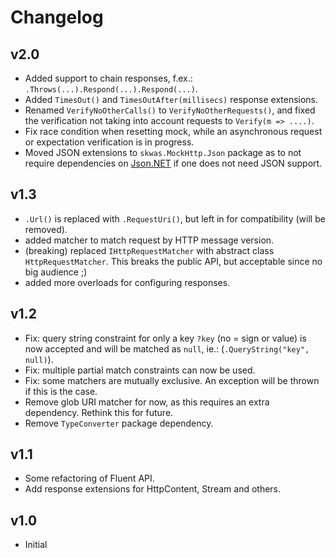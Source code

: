 # Changelog

## v2.0

- Added support to chain responses, f.ex.: `.Throws(...).Respond(...).Respond(...)`.
- Added `TimesOut()` and `TimesOutAfter(millisecs)` response extensions.
- Renamed `VerifyNoOtherCalls()` to `VerifyNoOtherRequests()`, and fixed the verification not taking into account requests to `Verify(m => ....)`.
- Fix race condition when resetting mock, while an asynchronous request or expectation verification is in progress.
- Moved JSON extensions to `skwas.MockHttp.Json` package as to not require dependencies on [Json.NET](https://www.newtonsoft.com/) if one does not need JSON support.

## v1.3

- `.Url()` is replaced with `.RequestUri()`, but left in for compatibility (will be removed).
- added matcher to match request by HTTP message version.
- (breaking) replaced `IHttpRequestMatcher` with abstract class `HttpRequestMatcher`. This breaks the public API, but acceptable since no big audience ;)
- added more overloads for configuring responses.

## v1.2

- Fix: query string constraint for only a key `?key` (no = sign or value) is now accepted and will be matched as `null`, ie.: (`.QueryString("key", null)`).
- Fix: multiple partial match constraints can now be used.
- Fix: some matchers are mutually exclusive. An exception will be thrown if this is the case.
- Remove glob URI matcher for now, as this requires an extra dependency. Rethink this for future.
- Remove `TypeConverter` package dependency.

## v1.1

- Some refactoring of Fluent API.
- Add response extensions for HttpContent, Stream and others.

## v1.0

- Initial